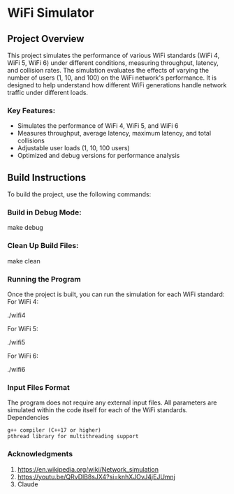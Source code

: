 # WiFi Simulator

## Project Overview
This project simulates the performance of various WiFi standards (WiFi 4, WiFi 5, WiFi 6) under different conditions, measuring throughput, latency, and collision rates. The simulation evaluates the effects of varying the number of users (1, 10, and 100) on the WiFi network's performance. It is designed to help understand how different WiFi generations handle network traffic under different loads.

### Key Features:
- Simulates the performance of WiFi 4, WiFi 5, and WiFi 6
- Measures throughput, average latency, maximum latency, and total collisions
- Adjustable user loads (1, 10, 100 users)
- Optimized and debug versions for performance analysis

## Build Instructions
To build the project, use the following commands:

### Build in Debug Mode:
make debug

### Clean Up Build Files:
make clean

### Running the Program

Once the project is built, you can run the simulation for each WiFi standard:
For WiFi 4:

./wifi4

For WiFi 5:

./wifi5

For WiFi 6:

./wifi6

### Input Files Format

The program does not require any external input files. All parameters are simulated within the code itself for each of the WiFi standards.
Dependencies

    g++ compiler (C++17 or higher)
    pthread library for multithreading support

### Acknowledgments
1. https://en.wikipedia.org/wiki/Network_simulation
2. https://youtu.be/QRvDlB8sJX4?si=knhXJOvJ4jEJUmnj
3. Claude
    
